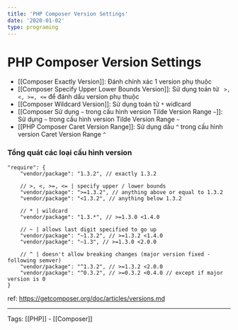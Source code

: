 ```yaml
---
title: 'PHP Composer Version Settings'
date: '2020-01-02'
type: programing
---
```


# PHP Composer Version Settings
 - [[Composer Exactly Version]]: Đánh chính xác 1 version phụ thuộc
- [[Composer Specify Upper Lower Bounds Version]]: Sử dụng toán tử  ` >, <, >=, <=` để đánh dấu version phụ thuộc 
- [[Composer Wildcard Version]]: Sử dụng toán tử `*` widlcard
- [[Composer Sử dụng `~` trong cấu hình version Tilde Version Range `~`]]: Sử dụng `~` trong cấu hình version Tilde Version Range `~`
- [[PHP Composer Caret Version Range]]: Sử dụng dấu `^` trong cấu hình version Caret Version Range `^`


### Tổng quát các loại cấu hình version
```
"require": {
    "vendor/package": "1.3.2", // exactly 1.3.2

    // >, <, >=, <= | specify upper / lower bounds
    "vendor/package": ">=1.3.2", // anything above or equal to 1.3.2
    "vendor/package": "<1.3.2", // anything below 1.3.2

    // * | wildcard
    "vendor/package": "1.3.*", // >=1.3.0 <1.4.0

    // ~ | allows last digit specified to go up
    "vendor/package": "~1.3.2", // >=1.3.2 <1.4.0
    "vendor/package": "~1.3", // >=1.3.0 <2.0.0

    // ^ | doesn't allow breaking changes (major version fixed - following semver)
    "vendor/package": "^1.3.2", // >=1.3.2 <2.0.0
    "vendor/package": "^0.3.2", // >=0.3.2 <0.4.0 // except if major version is 0
}
```
ref: https://getcomposer.org/doc/articles/versions.md



---
Tags: [[PHP]] - [[Composer]]